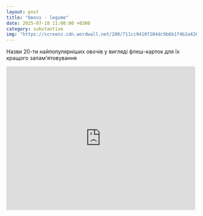 ```yaml
---
layout: post
title: "Овочі - legume"
date: 2025-07-18 11:00:00 +0300
category: substantive
img: "https://screens.cdn.wordwall.net/200/711cc9410f204dc9b6b1f4b2a4263888_0"
---
```


Назви 20-ти найпопулярніших овочів у вигляді флеш-карток для їх кращого запам'ятовування

<iframe
  style="max-width: 100%"
  src="https://wordwall.net/uk/embed/711cc9410f204dc9b6b1f4b2a4263888?themeId=41&templateId=76&fontStackId=0"
  width="500"
  height="380"
  frameborder="0"
  allowfullscreen
></iframe>
